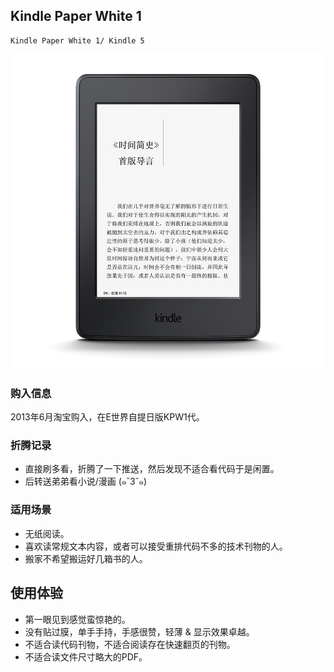 ## Kindle Paper White 1

    Kindle Paper White 1/ Kindle 5

![Kindle Paper White 1](../assets/device/kpw1.jpg)

### 购入信息

2013年6月淘宝购入，在E世界自提日版KPW1代。

### 折腾记录

- 直接刷多看，折腾了一下推送，然后发现不适合看代码于是闲置。
- 后转送弟弟看小说/漫画 (๑ˇ3ˇ๑)

### 适用场景

- 无纸阅读。
- 喜欢读常规文本内容，或者可以接受重排代码不多的技术刊物的人。
- 搬家不希望搬运好几箱书的人。

## 使用体验

- 第一眼见到感觉蛮惊艳的。
- 没有贴过膜，单手手持，手感很赞，轻薄 & 显示效果卓越。
- 不适合读代码刊物，不适合阅读存在快速翻页的刊物。
- 不适合读文件尺寸略大的PDF。